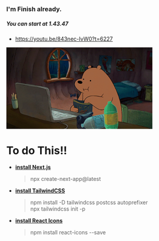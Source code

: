 ### I'm Finish already.

##### You can start at 1.43.47

- https://youtu.be/843nec-IvW0?t=6227

<img src="https://github.com/darsaveli/Mariam/blob/main/1479814528_webarebears.gif" width="385px" align="center">

# To do This!!

- **[install Next.js](https://nextjs.org/docs/getting-started/installation)**

  > npx create-next-app@latest

- **[install TailwindCSS](https://tailwindcss.com/docs/guides/nextjs)**

  > npm install -D tailwindcss postcss autoprefixer <br>
  > npx tailwindcss init -p

- **[install React Icons](https://react-icons.github.io/react-icons)**
  > npm install react-icons --save
